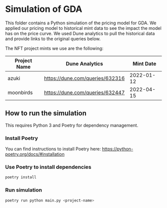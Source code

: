 # Simulation of GDA

This folder contains a Python simulation of the pricing model for GDA. We applied our pricing model to historical mint data to see the impact the model has on the price curve. We used Dune analytics to pull the historical data and provide links to the original queries below.


The NFT project mints we use are the following:


Project Name | Dune Analytics | Mint Date
--- | --- | ---
azuki | https://dune.com/queries/632316 | 2022-01-12
moonbirds | https://dune.com/queries/632447 | 2022-04-15


## How to run the simulation

This requires Python 3 and Poetry for dependency management.


### Install Poetry

You can find instructions to install Poetry here:
https://python-poetry.org/docs/#installation


### Use Poetry to install dependencies

```bash
poetry install
```


### Run simulation

```bash
poetry run python main.py <project-name>
```
